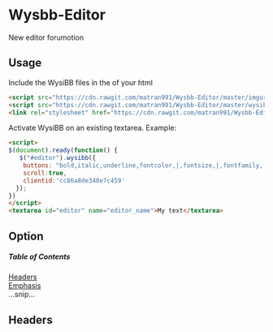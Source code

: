 # Wysbb-Editor
New editor forumotion

## Usage
Include the WysiBB files in the <head> of your html
```html
<script src="https://cdn.rawgit.com/matran991/Wysbb-Editor/master/imgur.js"></script>
<script src="https://cdn.rawgit.com/matran991/Wysbb-Editor/master/wysibb.min.js"></script>
<link rel="stylesheet" href="https://cdn.rawgit.com/matran991/Wysbb-Editor/master/wysibb.css" />
```
Activate WysiBB on an existing textarea. Example: 

```html
<script>
$(document).ready(function() {
   $("#editor").wysibb({
    buttons: "bold,italic,underline,fontcolor,|,fontsize,|,fontfamily,|,table,img,video,link,upimg,|,justifyleft,justifycenter,justifyright,|,bullist,numlist,|,quote,code,spoiler,removeFormat",
    scroll:true,
    clientid:'cc86a8de340e7c459'
  });
})
</script>
<textarea id="editor" name="editor_name">My text</textarea>
```

## Option

##### Table of Contents  
[Headers](#headers)  
[Emphasis](#emphasis)  
...snip...    
<a name="headers"/>
## Headers

